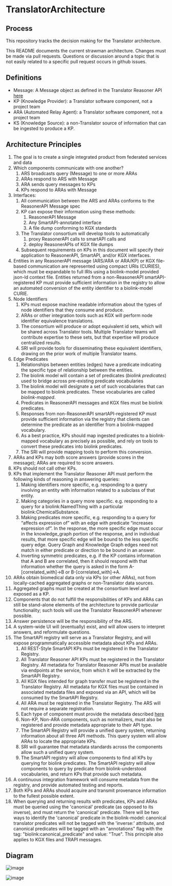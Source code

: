 # TranslatorArchitecture

## Process

This repository tracks the decision making for the Translator architecture.

This README documents the current strawman architecture.  Changes must be made via pull requests.   Questions or discussion around a topic that is not easily related to a specific pull request occurs in github issues.

## Definitions

  * Message: A Message object as defined in the Translator Reasoner API [here](https://github.com/NCATSTranslator/ReasonerAPI/blob/master/TranslatorReasonerAPI.yaml#L161)
  * KP (Knowledge Provider): a Translator software component, not a project team
  * ARA (Automated Relay Agent): a Translator software component, not a project team
  * KS (Knowledge Source): a non-Translator source of information that can be ingested to produce a KP.

## Architecture Principles

1. The goal is to create a single integrated product from federated services and data
1. Which components communicate with one another?
    1. ARS broadcasts query (Message) to one or more ARAs
    1. ARAs respond to ARS with Message
    1. ARA sends query messages to KPs
    1. KPs respond to ARAs with Message
1. Interfaces:
   1. All communication between the ARS and ARAs conforms to the ReasonerAPI Message spec
   1. KP can expose their information using these methods:
      1. ReasonerAPI Message
      1. Any SmartAPI-annotated interface
      1. A file dump conforming to KGX standards
   1. The Translator consortium will develop tools to automatically 
      1. proxy ReasonerAPI calls to smartAPI calls and 
      1. deploy ReasonerAPIs of KGX file dumps 
   1. Subsequent requirements on KPs in this document will specify their application to ReasonerAPI, SmartAPI, and/or KGX interfaces.
1. Entities in any ReasonerAPI message (ARS/ARA or ARA/KP) or KGX file-based communication are represented using compact URIs (CURIES), which must be expandable to full IRIs using a biolink-model provided json-ld context file.  Entities returned from a non-ReasonerAPI smartAPI-registered KP must provide sufficient information in the registry to allow an automated conversion of the entity identifier to a biolink-model CURIE.
1. Node Identifiers
   1. KPs must expose machine readable information about the types of node identifiers that they consume and produce.
   1. ARAs or other integration tools such as KGX will perform node identifier equivalence translations.
   1. The consortium will produce or adopt equivalent id sets, which will be shared across Translator tools.  Multiple Translator teams will contribute expertise to these sets, but that expertise will produce centralized results.
   1. SRI will provide tools for disseminating these equivalent identifiers, drawing on the prior work of multiple Translator teams.
1. Edge Predicates
   1. Relationships between entities (edges) have a predicate indicating the specific type of relationship between the entities.
   1. The biolink model will contain a set of predicates (_biolink predicates_) used to bridge across pre-existing predicate vocabularies
   1. The biolink model will designate a set of such vocabularies that can be mapped to biolink predicates. These vocabularies are called _biolink-mapped_.
   1. Predicates in ReasonerAPI messages and KGX files must be biolink predicates.
   1. Responses from non-ReasonerAPI smartAPI-registered KP must provide sufficient information via the registry that clients can determine the predicate as an identifier from a biolink-mapped vocabulary.
   1. As a best practice, KPs should map ingested predicates to a biolink-mapped vocabulary as precisely as possible, and rely on tools to convert these predicates into biolink predicates.
   1. The SRI will provide mapping tools to perform this conversion.
1. ARAs and KPs may both score answers (provide scores in the message); ARAs are required to score answers.
1. KPs should not call other KPs.
1. KPs that implement the Translator Reasoner API must perform the following kinds of reasoning in answering queries:
   1. Making identifiers more specific, e.g. responding to a query involving an entity with information related to a subclass of that entity.
   1. Making categories in a query more specific. e.g. responding to a query for a biolink:NamedThing with a particular biolink:ChemicalSubstance.
   1. Making predicates more specific, e.g. responding to a query for “affects expression of” with an edge with predicate “increases expression of”.  In the response, the more specific edge must occur in the knowledge_graph portion of the response, and in individual results, that more specific edge will be bound to the less specific query edge.  Query Graph and Knowledge Graph edges need not match in either predicate or direction to be bound in an answer.
   1. Inverting symmetric predicates, e.g. if the KP contains information that A and B are correlated, then it should respond with that information whether the query is asked in the form A-[correlated_with]->B or B-[correlated_with]->A.
1. ARAs obtain biomedical data only via KPs (or other ARAs), not from locally-cached aggregated graphs or non-Translator data sources.
1. Aggregated graphs must be created at the consortium level and exposed as a KP.
1. Components that do not fulfill the responsibilities of KPs and ARAs can still be stand-alone elements of the architecture to provide particular functionality; such tools will use the Translator ReasonerAPI whenever possible.
1. Answer persistence will be the responsibility of the ARS.
1. A system-wide UI will (eventually) exist, and will allow users to interpret answers, and reformulate questions.
1. The SmartAPI registry will serve as a Translator Registry, and will expose programmatically accessible metadata about KPs and ARAs.
    1. All REST-Style SmartAPI KPs must be registered in the Translator Registry.
    1. All Translator Reasoner API KPs must be registered in the Translator Registry. All metadata for Translator Reasoner APIs must be available via endpoints at the service, from which it will be extracted by the SmartAPI Registry.
    1. All KGX files intended for graph transfer must be registered in the Translator Registry. All metadata for KGX files must be contained in associated metadata files and exposed via an API, which will be consumed by the SmartAPI Registry.
    1. All ARA must be registered in the Translator Registry.  The ARS will not require a separate registration.
    1. Each type of component must provide the metadata described [here](RegistryMetadata.md)
    1. Non-KP, Non-ARA components, such as normalizers, must also be registered and provide metadata appropriate to their API type.
    1. The SmartAPI Registry will provide a unified query system, returning information about all three API methods.  This query system will allow ARAs to locate the appropriate KPs.
    1. SRI will guarantee that metadata standards across the components allow such a unified query system.
    1. The SmartAPI registry will allow components to find all KPs by querying for biolink predicates. The SmartAPI registry will allow components to query by predicate from biolink-understood vocabularies, and return KPs that provide such metadata.
1. A continuous integration framework will consume metadata from the registry, and provide automated testing and reports.
1. Both KPs and ARAs should acquire and transmit provenance information to the fullest possible extent.
1. When querying and returning results with predicates, KPs and ARAs must be queried using the 'canonical' predicate (as opposed to its inverse), and must return the 'canonical' predicate.  There will be two ways to identify the 'canonical' predicate in the biolink-model: canonical translator predicates will not be tagged with the 'inverse:' attribute, and canonical predicates will be tagged with an "annotations" flag with the tag: "biolink:canonical_predicate" and value: "True".  This principle also applies to KGX files and TRAPI messages.
## Diagram

![image](https://user-images.githubusercontent.com/306971/117194943-b3f69e00-adb2-11eb-81f5-8f959d67a9b2.png)


![image](https://user-images.githubusercontent.com/306971/117195654-8827e800-adb3-11eb-88b6-68d38cd2bdeb.png)

